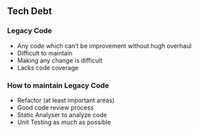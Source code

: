 <h2> Tech Debt </h2>

<h3> Legacy Code </h3>
    
* Any code which can’t be improvement without hugh overhaul
* Difficult to maintain
* Making any change is difficult 
* Lacks code coverage

<h3> How to maintain Legacy Code </h3>

* Refactor (at least important areas)
* Good code review process 
* Static Analyser to analyze code
* Unit Testing as much as possible
